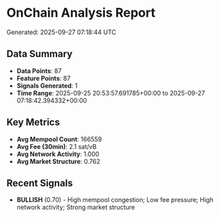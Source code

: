 # OnChain Analysis Report
Generated: 2025-09-27 07:18:44 UTC

## Data Summary
- **Data Points**: 87
- **Feature Points**: 87
- **Signals Generated**: 1
- **Time Range**: 2025-09-25 20:53:57.691785+00:00 to 2025-09-27 07:18:42.394332+00:00

## Key Metrics
- **Avg Mempool Count**: 166559
- **Avg Fee (30min)**: 2.1 sat/vB
- **Avg Network Activity**: 1.000
- **Avg Market Structure**: 0.762

## Recent Signals
- **BULLISH** (0.70) - High mempool congestion; Low fee pressure; High network activity; Strong market structure
